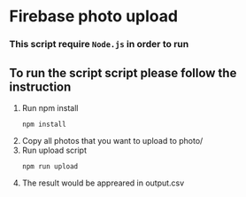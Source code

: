 # Firebase photo upload

### This script require `Node.js` in order to run

## To run the script script please follow the instruction
1. Run npm install
    ```
    npm install
    ```
2. Copy all photos that you want to upload to photo/
3. Run upload script
    ```
    npm run upload
    ```
4. The result would be appreared in output.csv
